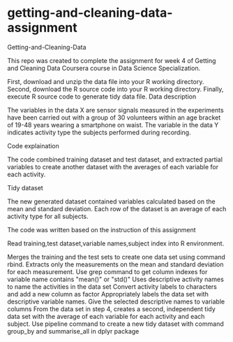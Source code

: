 # getting-and-cleaning-data-assignment
Getting-and-Cleaning-Data

This repo was created to complete the assignment for week 4 of Getting and Cleaning Data Coursera course in Data Science Specialization.

First, download and unzip the data file into your R working directory.
Second, download the R source code into your R working directory.
Finally, execute R source code to generate tidy data file.
Data description

The variables in the data X are sensor signals measured in the experiments have been carried out with a group of 30 volunteers within an age bracket of 19-48 years wearing a smartphone on waist. The variable in the data Y indicates activity type the subjects performed during recording.

Code explaination

The code combined training dataset and test dataset, and extracted partial variables to create another dataset with the averages of each variable for each activity.

Tidy dataset

The new generated dataset contained variables calculated based on the mean and standard deviation. Each row of the dataset is an average of each activity type for all subjects.

The code was written based on the instruction of this assignment

Read training,test dataset,variable names,subject index into R environment.

Merges the training and the test sets to create one data set using command rbind.
Extracts only the measurements on the mean and standard deviation for each measurement. Use grep command to get column indexes for variable name contains "mean()" or "std()"
Uses descriptive activity names to name the activities in the data set Convert activity labels to characters and add a new column as factor
Appropriately labels the data set with descriptive variable names. Give the selected descriptive names to variable columns
From the data set in step 4, creates a second, independent tidy data set with the average of each variable for each activity and each subject. Use pipeline command to create a new tidy dataset with command group_by and summarise_all in dplyr package
